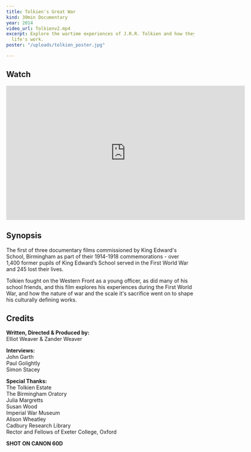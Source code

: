 ```yaml
---
title: Tolkien's Great War
kind: 30min Documentary
year: 2014
video_url: Tolkienv2.mp4
excerpt: Explore the wartime experiences of J.R.R. Tolkien and how they shaped his
  life's work.
poster: "/uploads/tolkien_poster.jpg"

---
```

## Watch

<iframe src="https://player.vimeo.com/video/110810980?color=da8f2e&title=0&byline=0&portrait=0" width="640" height="360" frameborder="0" webkitallowfullscreen mozallowfullscreen allowfullscreen></iframe>

## Synopsis

The first of three documentary films commissioned by King Edward's School, Birmingham as part of their 1914-1918 commemorations - over 1,400 former pupils of King Edward’s School served in the First World War and 245 lost their lives.

Tolkien fought on the Western Front as a young officer, as did many of his school friends, and this film explores his experiences during the First World War, and how the nature of war and the scale it's sacrifice went on to shape his culturally defining works.

## Credits

**Written, Directed & Produced by:** <br>Elliot Weaver & Zander Weaver

**Interviews:** <br>John Garth<br>Paul Golightly<br>Simon Stacey

**Special Thanks:** <br>The Tolkien Estate<br>The Birmingham Oratory<br>Julia Margretts<br>Susan Wood<br>Imperial War Museum<br>Alison Wheatley<br>Cadbury Research Library<br>Rector and Fellows of Exeter College, Oxford

**SHOT ON CANON 60D**